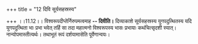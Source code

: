 +++
title = "12 दिवि सूर्यसहस्रस्य"

+++
।।11.12।। विश्वरूपदीप्तेर्निरुपमत्वमाह **-- दिवीति।** दिव्याकाशे
सूर्यसहस्रस्य युगपदुत्थितस्य यदि युगपदुत्थिता भाः प्रभा भवेत् तर्हि सा
तदा महात्मनो विश्वरूपस्य भासः प्रभायाः कथंचित्सृदशी स्यात्।
नान्योपमास्तीत्यर्थः। तथाभूतं रूपं दर्शयामासेति पूर्वेणान्वयः।
